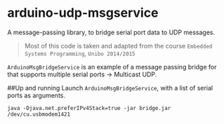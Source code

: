 # arduino-udp-msgservice
A message-passing library, to bridge serial port data to UDP messages.

> Most of this code is taken and adapted from the course `Embedded Systems Programming`, `Unibo 2014/2015`

`ArduinoMsgBridgeService` is an example of a message passing bridge for that supports multiple serial ports -> Multicast UDP.

##Up and running
Launch `ArduinoMsgBridgeService`, with a list of serial ports as arguments.

`java -Djava.net.preferIPv4Stack=true -jar bridge.jar /dev/cu.usbmodem1421`

